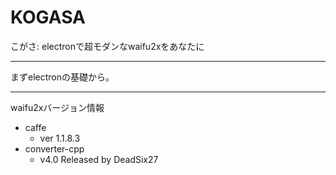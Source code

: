 # KOGASA

こがさ: electronで超モダンなwaifu2xをあなたに

----

まずelectronの基礎から。

----

waifu2xバージョン情報
- caffe
  - ver 1.1.8.3
- converter-cpp
  - v4.0 Released by DeadSix27